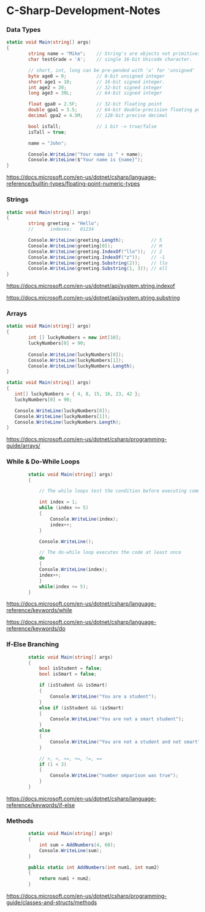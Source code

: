 # C-Sharp-Development-Notes

### Data Types

```cs
static void Main(string[] args)
{
        string name = "Mike";    // String's are objects not primitives
        char testGrade = 'A';    // single 16-bit Unicode character.

        // short, int, long can be pre-pended with 'u' for 'unsigned'
        byte age0 = 0;           // 8-bit unsigned integer
        short age1 = 10;         // 16-bit signed integer.
        int age2 = 20;           // 32-bit signed integer
        long age3 = 30L;         // 64-bit signed integer

        float gpa0 = 2.5F;       // 32-bit floating point
        double gpa1 = 3.5;       // 64-bit double-precision floating point
        decimal gpa2 = 4.5M;     // 128-bit precise decimal

        bool isTall;             // 1 bit -> true/false
        isTall = true;

        name = "John";

        Console.WriteLine("Your name is " + name);
        Console.WriteLine($"Your name is {name}");
}
```
https://docs.microsoft.com/en-us/dotnet/csharp/language-reference/builtin-types/floating-point-numeric-types

### Strings

```cs
static void Main(string[] args)
{
        string greeting = "Hello";
        //      indexes:   01234

        Console.WriteLine(greeting.Length);          // 5
        Console.WriteLine(greeting[0]);              // H
        Console.WriteLine(greeting.IndexOf("llo"));  // 2
        Console.WriteLine(greeting.IndexOf("z"));    // -1
        Console.WriteLine(greeting.Substring(2));    // llo
        Console.WriteLine(greeting.Substring(1, 3)); // ell
}
```

https://docs.microsoft.com/en-us/dotnet/api/system.string.indexof

https://docs.microsoft.com/en-us/dotnet/api/system.string.substring

### Arrays

```cs
static void Main(string[] args)
{
        int [] luckyNumbers = new int[10];
        luckyNumbers[0] = 90;
            
        Console.WriteLine(luckyNumbers[0]);
        Console.WriteLine(luckyNumbers[1]);
        Console.WriteLine(luckyNumbers.Length);
}
 ```
 
 ```cs
static void Main(string[] args)
{
    int[] luckyNumbers = { 4, 8, 15, 16, 23, 42 };
    luckyNumbers[0] = 90;

    Console.WriteLine(luckyNumbers[0]);
    Console.WriteLine(luckyNumbers[1]);
    Console.WriteLine(luckyNumbers.Length);
}
 ```
 https://docs.microsoft.com/en-us/dotnet/csharp/programming-guide/arrays/

### While & Do-While Loops

```cs
        static void Main(string[] args)
        {

            // The while loops test the condition before executing commands

            int index = 1;
            while (index <= 5)
            {
                Console.WriteLine(index);
                index++;
            }

            Console.WriteLine();

            // The do-while loop executes the code at least once
            do
            {
            Console.WriteLine(index);
            index++;
            }
            while(index <= 5);
        }
```
https://docs.microsoft.com/en-us/dotnet/csharp/language-reference/keywords/while

https://docs.microsoft.com/en-us/dotnet/csharp/language-reference/keywords/do

### If-Else Branching

```cs
        static void Main(string[] args)
        {
            bool isStudent = false;
            bool isSmart = false;

            if (isStudent && isSmart)
            {
                Console.WriteLine("You are a student");
            }
            else if (isStudent && !isSmart)
            {
                Console.WriteLine("You are not a smart student");
            }
            else
            {
                Console.WriteLine("You are not a student and not smart");
            }

            // >, <, >=, <=, !=, ==
            if (1 < 3)
            {
                Console.WriteLine("number omparison was true");
            }
        }
```
https://docs.microsoft.com/en-us/dotnet/csharp/language-reference/keywords/if-else

### Methods

```cs
        static void Main(string[] args)
        {
            int sum = AddNumbers(4, 60);
            Console.WriteLine(sum);
        }

        public static int AddNumbers(int num1, int num2)
        {
            return num1 + num2;
        }
```
https://docs.microsoft.com/en-us/dotnet/csharp/programming-guide/classes-and-structs/methods


 
